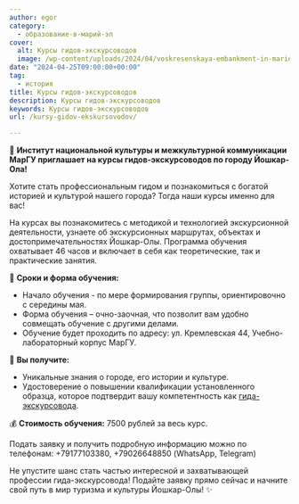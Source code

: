 ```yaml
---
author: egor
category:
  - образование-в-марий-эл
cover:
  alt: Курсы гидов-экскурсоводов
  image: /wp-content/uploads/2024/04/voskresenskaya-embankment-in-mariel-jpg.webp
date: "2024-04-25T09:00:00+00:00"
tag:
  - история
title: Курсы гидов-экскурсоводов
description: Курсы гидов-экскурсоводов
keywords: Курсы гидов-экскурсоводов
url: /kursy-gidov-ekskursovodov/

---
```

📣 **Институт национальной культуры и межкультурной коммуникации МарГУ приглашает на курсы гидов-экскурсоводов по городу Йошкар-Ола!**

Хотите стать профессиональным гидом и познакомиться с богатой историей и культурой нашего города? Тогда наши курсы именно для вас!

На курсах вы познакомитесь с методикой и технологией экскурсионной деятельности, узнаете об экскурсионных маршрутах, объектах и достопримечательностях Йошкар-Олы. Программа обучения охватывает 46 часов и включает в себя как теоретические, так и практические занятия.

📅 **Сроки и форма обучения:**

- Начало обучения \- по мере формирования группы, ориентировочно с середины мая.
- Форма обучения – очно-заочная, что позволит вам удобно совмещать обучение с другими делами.
- Обучение будет проходить по адресу: ул. Кремлевская 44, Учебно-лабораторный корпус МарГУ.

📜 **Вы получите:**

- Уникальные знания о городе, его истории и культуре.
- Удостоверение о повышении квалификации установленного образца, которое подтвердит вашу компетентность как [гида-экскурсовода](/gidom_budu/).

💰 **Стоимость обучения:** 7500 рублей за весь курс.

Подать заявку и получить подробную информацию можно по телефонам: +79177103380, +79026648850 (WhatsApp, Telegram)

Не упустите шанс стать частью интересной и захватывающей профессии гида-экскурсовода! Подайте заявку прямо сейчас и начните свой путь в мир туризма и культуры Йошкар-Олы! ✨
